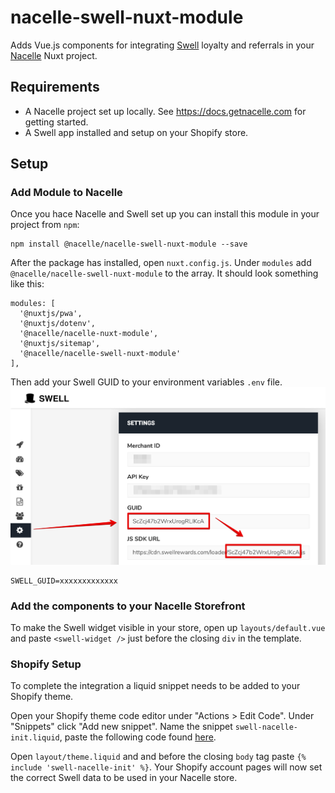 # nacelle-swell-nuxt-module

Adds Vue.js components for integrating [Swell](https://www.swellrewards.com/) loyalty and referrals in your [Nacelle](https://getnacelle.com/) Nuxt project.

## Requirements

* A Nacelle project set up locally. See https://docs.getnacelle.com for getting started.
* A Swell app installed and setup on your Shopify store.

## Setup

### Add Module to Nacelle

Once you hace Nacelle and Swell set up you can install this module in your project from `npm`:

```
npm install @nacelle/nacelle-swell-nuxt-module --save
```

After the package has installed, open `nuxt.config.js`. Under `modules` add `@nacelle/nacelle-swell-nuxt-module` to the array. It should look something like this:

```
modules: [
  '@nuxtjs/pwa',
  '@nuxtjs/dotenv',
  '@nacelle/nacelle-nuxt-module',
  '@nuxtjs/sitemap',
  '@nacelle/nacelle-swell-nuxt-module'
],
```

Then add your Swell GUID to your environment variables `.env` file.
[![Swell](swell_settings_guide.png)](./swell_settings_guid.png)
```
SWELL_GUID=xxxxxxxxxxxxx
```

### Add the components to your Nacelle Storefront

To make the Swell widget visible in your store, open up `layouts/default.vue` and paste `<swell-widget />` just before the closing `div` in the template.

### Shopify Setup

To complete the integration a liquid snippet needs to be added to your Shopify theme.

Open your Shopify theme code editor under "Actions > Edit Code". Under "Snippets" click "Add new snippet". Name the snippet `swell-nacelle-init.liquid`, paste the following code found [here](liquid/swell-nacelle-init.md).

Open `layout/theme.liquid` and and before the closing `body` tag paste `{% include 'swell-nacelle-init' %}`. Your Shopify account pages will now set the correct Swell data to be used in your Nacelle store.
